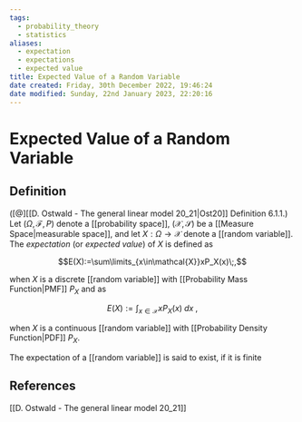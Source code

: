 ```yaml
---
tags:
  - probability_theory
  - statistics
aliases:
  - expectation
  - expectations
  - expected value
title: Expected Value of a Random Variable
date created: Friday, 30th December 2022, 19:46:24
date modified: Sunday, 22nd January 2023, 22:20:16
---
```


# Expected Value of a Random Variable

## Definition

([@][[D. Ostwald - The general linear model 20_21|Ost20]] Definition 6.1.1.) Let $(\Omega,\mathcal{F},P)$ denote a [[probability space]], $(\mathcal{X}, \mathcal{S})$ be a [[Measure Space|measurable space]], and let $X:\Omega\to\mathcal{X}$ denote a [[random variable]]. The _expectation_ (or _expected value_) of $X$ is defined as

$$E(X):=\sum\limits_{x\in\mathcal{X}}xP_X(x)\;,$$

when $X$ is a discrete [[random variable]] with [[Probability Mass Function|PMF]] $P_X$ and as

$$E(X):=\int_{x\in\mathcal{X}}xP_X(x)\;dx\;,$$

when $X$ is a continuous [[random variable]] with [[Probability Density Function|PDF]] $P_X$.

The expectation of a [[random variable]] is said to exist, if it is finite

## References

[[D. Ostwald - The general linear model 20_21]]